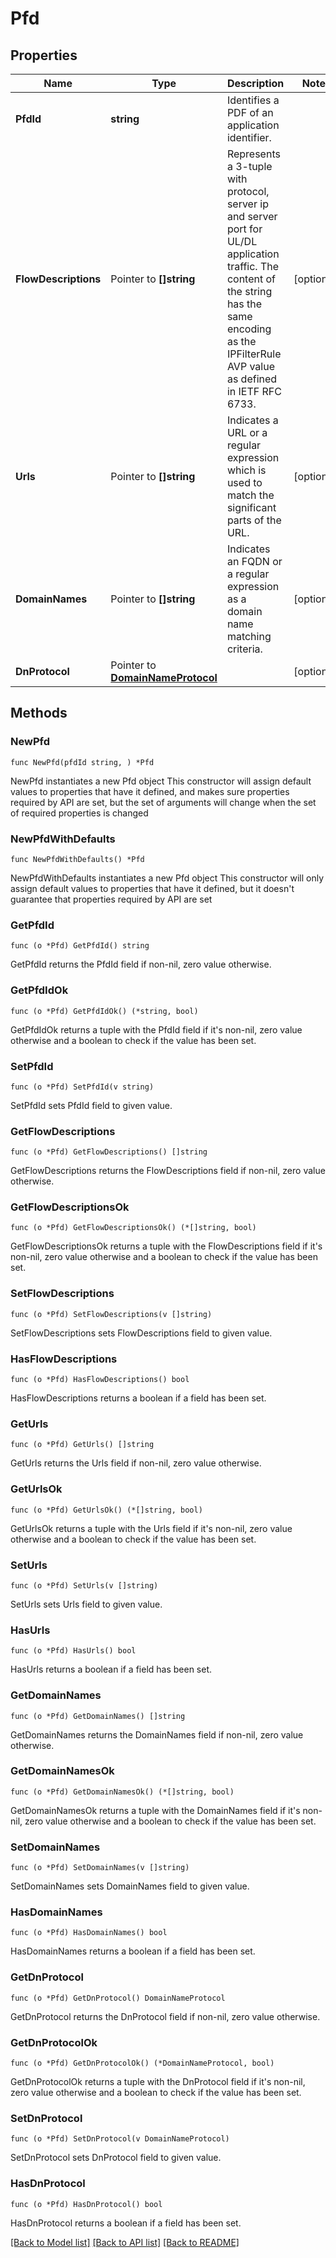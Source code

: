 # Pfd

## Properties

Name | Type | Description | Notes
------------ | ------------- | ------------- | -------------
**PfdId** | **string** | Identifies a PDF of an application identifier. | 
**FlowDescriptions** | Pointer to **[]string** | Represents a 3-tuple with protocol, server ip and server port for UL/DL application traffic. The content of the string has the same encoding as the IPFilterRule AVP value as defined in IETF RFC 6733. | [optional] 
**Urls** | Pointer to **[]string** | Indicates a URL or a regular expression which is used to match the significant parts of the URL. | [optional] 
**DomainNames** | Pointer to **[]string** | Indicates an FQDN or a regular expression as a domain name matching criteria. | [optional] 
**DnProtocol** | Pointer to [**DomainNameProtocol**](DomainNameProtocol.md) |  | [optional] 

## Methods

### NewPfd

`func NewPfd(pfdId string, ) *Pfd`

NewPfd instantiates a new Pfd object
This constructor will assign default values to properties that have it defined,
and makes sure properties required by API are set, but the set of arguments
will change when the set of required properties is changed

### NewPfdWithDefaults

`func NewPfdWithDefaults() *Pfd`

NewPfdWithDefaults instantiates a new Pfd object
This constructor will only assign default values to properties that have it defined,
but it doesn't guarantee that properties required by API are set

### GetPfdId

`func (o *Pfd) GetPfdId() string`

GetPfdId returns the PfdId field if non-nil, zero value otherwise.

### GetPfdIdOk

`func (o *Pfd) GetPfdIdOk() (*string, bool)`

GetPfdIdOk returns a tuple with the PfdId field if it's non-nil, zero value otherwise
and a boolean to check if the value has been set.

### SetPfdId

`func (o *Pfd) SetPfdId(v string)`

SetPfdId sets PfdId field to given value.


### GetFlowDescriptions

`func (o *Pfd) GetFlowDescriptions() []string`

GetFlowDescriptions returns the FlowDescriptions field if non-nil, zero value otherwise.

### GetFlowDescriptionsOk

`func (o *Pfd) GetFlowDescriptionsOk() (*[]string, bool)`

GetFlowDescriptionsOk returns a tuple with the FlowDescriptions field if it's non-nil, zero value otherwise
and a boolean to check if the value has been set.

### SetFlowDescriptions

`func (o *Pfd) SetFlowDescriptions(v []string)`

SetFlowDescriptions sets FlowDescriptions field to given value.

### HasFlowDescriptions

`func (o *Pfd) HasFlowDescriptions() bool`

HasFlowDescriptions returns a boolean if a field has been set.

### GetUrls

`func (o *Pfd) GetUrls() []string`

GetUrls returns the Urls field if non-nil, zero value otherwise.

### GetUrlsOk

`func (o *Pfd) GetUrlsOk() (*[]string, bool)`

GetUrlsOk returns a tuple with the Urls field if it's non-nil, zero value otherwise
and a boolean to check if the value has been set.

### SetUrls

`func (o *Pfd) SetUrls(v []string)`

SetUrls sets Urls field to given value.

### HasUrls

`func (o *Pfd) HasUrls() bool`

HasUrls returns a boolean if a field has been set.

### GetDomainNames

`func (o *Pfd) GetDomainNames() []string`

GetDomainNames returns the DomainNames field if non-nil, zero value otherwise.

### GetDomainNamesOk

`func (o *Pfd) GetDomainNamesOk() (*[]string, bool)`

GetDomainNamesOk returns a tuple with the DomainNames field if it's non-nil, zero value otherwise
and a boolean to check if the value has been set.

### SetDomainNames

`func (o *Pfd) SetDomainNames(v []string)`

SetDomainNames sets DomainNames field to given value.

### HasDomainNames

`func (o *Pfd) HasDomainNames() bool`

HasDomainNames returns a boolean if a field has been set.

### GetDnProtocol

`func (o *Pfd) GetDnProtocol() DomainNameProtocol`

GetDnProtocol returns the DnProtocol field if non-nil, zero value otherwise.

### GetDnProtocolOk

`func (o *Pfd) GetDnProtocolOk() (*DomainNameProtocol, bool)`

GetDnProtocolOk returns a tuple with the DnProtocol field if it's non-nil, zero value otherwise
and a boolean to check if the value has been set.

### SetDnProtocol

`func (o *Pfd) SetDnProtocol(v DomainNameProtocol)`

SetDnProtocol sets DnProtocol field to given value.

### HasDnProtocol

`func (o *Pfd) HasDnProtocol() bool`

HasDnProtocol returns a boolean if a field has been set.


[[Back to Model list]](../README.md#documentation-for-models) [[Back to API list]](../README.md#documentation-for-api-endpoints) [[Back to README]](../README.md)


